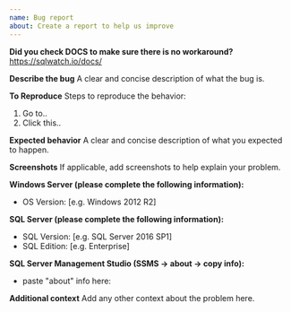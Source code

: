 ```yaml
---
name: Bug report
about: Create a report to help us improve
---
```


**Did you check DOCS to make sure there is no workaround?**
https://sqlwatch.io/docs/

**Describe the bug**
A clear and concise description of what the bug is.

**To Reproduce**
Steps to reproduce the behavior:
1. Go to..
2. Click this..

**Expected behavior**
A clear and concise description of what you expected to happen.

**Screenshots**
If applicable, add screenshots to help explain your problem.

**Windows Server (please complete the following information):**
 - OS Version: [e.g. Windows 2012 R2]

**SQL Server (please complete the following information):**
 - SQL Version: [e.g. SQL Server 2016 SP1]
 - SQL Edition: [e.g. Enterprise]
 
**SQL Server Management Studio (SSMS -> about -> copy info):**
 - paste "about" info here:
 
**Additional context**
Add any other context about the problem here.
